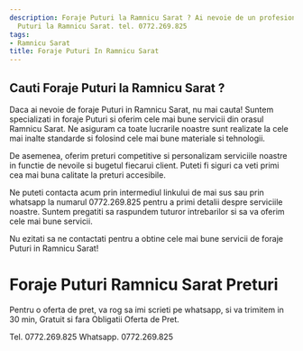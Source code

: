 ```yaml
---
description: Foraje Puturi la Ramnicu Sarat ? Ai nevoie de un profesionist in Foraje
  Puturi la Ramnicu Sarat. tel. 0772.269.825
tags:
- Ramnicu Sarat
title: Foraje Puturi In Ramnicu Sarat
---
```



## Cauti Foraje Puturi la Ramnicu Sarat ?

Daca ai nevoie de foraje Puturi in Ramnicu Sarat, nu mai cauta! Suntem specializati in foraje Puturi si oferim cele mai bune servicii din orasul Ramnicu Sarat. Ne asiguram ca toate lucrarile noastre sunt realizate la cele mai inalte standarde si folosind cele mai bune materiale si tehnologii.

De asemenea, oferim preturi competitive si personalizam serviciile noastre in functie de nevoile si bugetul fiecarui client. Puteti fi siguri ca veti primi cea mai buna calitate la preturi accesibile.

Ne puteti contacta acum prin intermediul linkului de mai sus sau prin whatsapp la numarul 0772.269.825 pentru a primi detalii despre serviciile noastre. Suntem pregatiti sa raspundem tuturor intrebarilor si sa va oferim cele mai bune servicii.

Nu ezitati sa ne contactati pentru a obtine cele mai bune servicii de foraje Puturi in Ramnicu Sarat!

# Foraje Puturi Ramnicu Sarat Preturi
Pentru o oferta de pret, va rog sa imi scrieti pe whatsapp, si va trimitem in 30 min, Gratuit si fara Obligatii Oferta de Pret.

Tel. 0772.269.825
Whatsapp. 0772.269.825